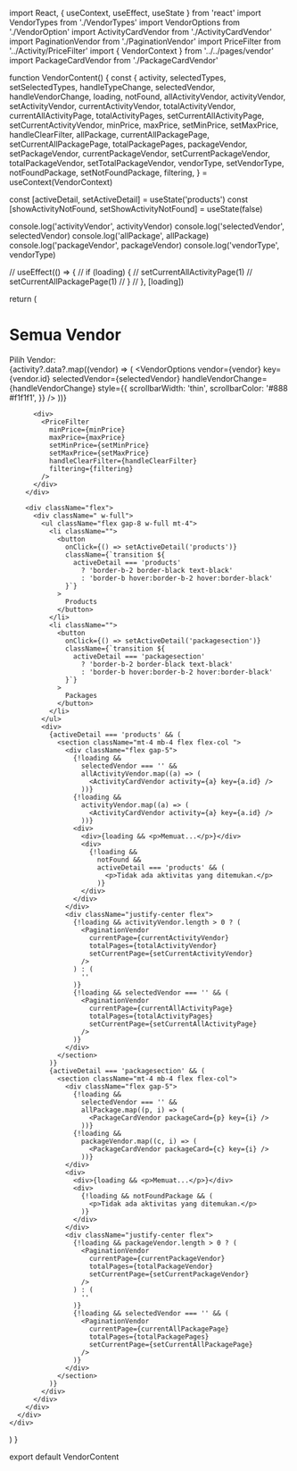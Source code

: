 import React, { useContext, useEffect, useState } from 'react'
import VendorTypes from './VendorTypes'
import VendorOptions from './VendorOption'
import ActivityCardVendor from './ActivityCardVendor'
import PaginationVendor from './PaginationVendor'
import PriceFilter from '../Activity/PriceFilter'
import { VendorContext } from '../../pages/vendor'
import PackageCardVendor from './PackageCardVendor'

function VendorContent() {
  const {
    activity,
    selectedTypes,
    setSelectedTypes,
    handleTypeChange,
    selectedVendor,
    handleVendorChange,
    loading,
    notFound,
    allActivityVendor,
    activityVendor,
    setActivityVendor,
    currentActivityVendor,
    totalActivityVendor,
    currentAllActivityPage,
    totalActivityPages,
    setCurrentAllActivityPage,
    setCurrentActivityVendor,
    minPrice,
    maxPrice,
    setMinPrice,
    setMaxPrice,
    handleClearFilter,
    allPackage,
    currentAllPackagePage,
    setCurrentAllPackagePage,
    totalPackagePages,
    packageVendor,
    setPackageVendor,
    currentPackageVendor,
    setCurrentPackageVendor,
    totalPackageVendor,
    setTotalPackageVendor,
    vendorType,
    setVendorType,
    notFoundPackage,
    setNotFoundPackage,
    filtering,
  } = useContext(VendorContext)

  const [activeDetail, setActiveDetail] = useState('products')
  const [showActivityNotFound, setShowActivityNotFound] = useState(false)

  console.log('activityVendor', activityVendor)
  console.log('selectedVendor', selectedVendor)
  console.log('allPackage', allPackage)
  console.log('packageVendor', packageVendor)
  console.log('vendorType', vendorType)

  // useEffect(() => {
  //   if (loading) {
  //     setCurrentAllActivityPage(1)
  //     setCurrentAllPackagePage(1)
  //   }
  // }, [loading])

  return (
    <div className="mt-6 ml-6">
      <h1 className="text-2xl font-bold">Semua Vendor</h1>
      <div className="flex">
        <div className="mr-4">
          <VendorTypes
            activity={activity}
            selectedTypes={selectedTypes}
            handleTypeChange={handleTypeChange}
            setSelectedTypes={setSelectedTypes}
            vendorType={vendorType}
          />
          <div className="mt-5">Pilih Vendor:</div>
          <div className="flex flex-col max-h-[100px] overflow-x-hidden overflow-auto scrollbar-thin scrollbar-thumb-gray-600 scrollbar-track-gray-300">
            {activity?.data?.map((vendor) => (
              <VendorOptions
                vendor={vendor}
                key={vendor.id}
                selectedVendor={selectedVendor}
                handleVendorChange={handleVendorChange}
                style={{
                  scrollbarWidth: 'thin',
                  scrollbarColor: '#888 #f1f1f1',
                }}
              />
            ))}
          </div>

          <div>
            <PriceFilter
              minPrice={minPrice}
              maxPrice={maxPrice}
              setMinPrice={setMinPrice}
              setMaxPrice={setMaxPrice}
              handleClearFilter={handleClearFilter}
              filtering={filtering}
            />
          </div>
        </div>

        <div className="flex">
          <div className=" w-full">
            <ul className="flex gap-8 w-full mt-4">
              <li className="">
                <button
                  onClick={() => setActiveDetail('products')}
                  className={`transition ${
                    activeDetail === 'products'
                      ? 'border-b-2 border-black text-black'
                      : 'border-b hover:border-b-2 hover:border-black'
                  }`}
                >
                  Products
                </button>
              </li>
              <li className="">
                <button
                  onClick={() => setActiveDetail('packagesection')}
                  className={`transition ${
                    activeDetail === 'packagesection'
                      ? 'border-b-2 border-black text-black'
                      : 'border-b hover:border-b-2 hover:border-black'
                  }`}
                >
                  Packages
                </button>
              </li>
            </ul>
            <div>
              {activeDetail === 'products' && (
                <section className="mt-4 mb-4 flex flex-col ">
                  <div className="flex gap-5">
                    {!loading &&
                      selectedVendor === '' &&
                      allActivityVendor.map((a) => (
                        <ActivityCardVendor activity={a} key={a.id} />
                      ))}
                    {!loading &&
                      activityVendor.map((a) => (
                        <ActivityCardVendor activity={a} key={a.id} />
                      ))}
                    <div>
                      <div>{loading && <p>Memuat...</p>}</div>
                      <div>
                        {!loading &&
                          notFound &&
                          activeDetail === 'products' && (
                            <p>Tidak ada aktivitas yang ditemukan.</p>
                          )}
                      </div>
                    </div>
                  </div>
                  <div className="justify-center flex">
                    {!loading && activityVendor.length > 0 ? (
                      <PaginationVendor
                        currentPage={currentActivityVendor}
                        totalPages={totalActivityVendor}
                        setCurrentPage={setCurrentActivityVendor}
                      />
                    ) : (
                      ''
                    )}
                    {!loading && selectedVendor === '' && (
                      <PaginationVendor
                        currentPage={currentAllActivityPage}
                        totalPages={totalActivityPages}
                        setCurrentPage={setCurrentAllActivityPage}
                      />
                    )}
                  </div>
                </section>
              )}
              {activeDetail === 'packagesection' && (
                <section className="mt-4 mb-4 flex flex-col">
                  <div className="flex gap-5">
                    {!loading &&
                      selectedVendor === '' &&
                      allPackage.map((p, i) => (
                        <PackageCardVendor packageCard={p} key={i} />
                      ))}
                    {!loading &&
                      packageVendor.map((c, i) => (
                        <PackageCardVendor packageCard={c} key={i} />
                      ))}
                  </div>
                  <div>
                    <div>{loading && <p>Memuat...</p>}</div>
                    <div>
                      {!loading && notFoundPackage && (
                        <p>Tidak ada aktivitas yang ditemukan.</p>
                      )}
                    </div>
                  </div>
                  <div className="justify-center flex">
                    {!loading && packageVendor.length > 0 ? (
                      <PaginationVendor
                        currentPage={currentPackageVendor}
                        totalPages={totalPackageVendor}
                        setCurrentPage={setCurrentPackageVendor}
                      />
                    ) : (
                      ''
                    )}
                    {!loading && selectedVendor === '' && (
                      <PaginationVendor
                        currentPage={currentAllPackagePage}
                        totalPages={totalPackagePages}
                        setCurrentPage={setCurrentAllPackagePage}
                      />
                    )}
                  </div>
                </section>
              )}
            </div>
          </div>
        </div>
      </div>
    </div>
  )
}

export default VendorContent
